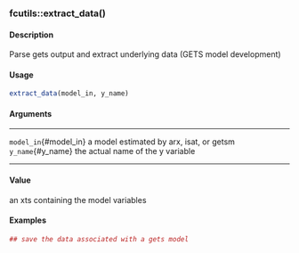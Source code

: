 ### fcutils::extract_data()

#### Description

Parse gets output and extract underlying data (GETS model development)

#### Usage

``` R
extract_data(model_in, y_name)
```

#### Arguments

  ----------------------- ------------------------------------------
  `model_in`{#model_in}   a model estimated by arx, isat, or getsm
  `y_name`{#y_name}       the actual name of the y variable
  ----------------------- ------------------------------------------

#### Value

an xts containing the model variables

#### Examples

``` R
## save the data associated with a gets model
```
